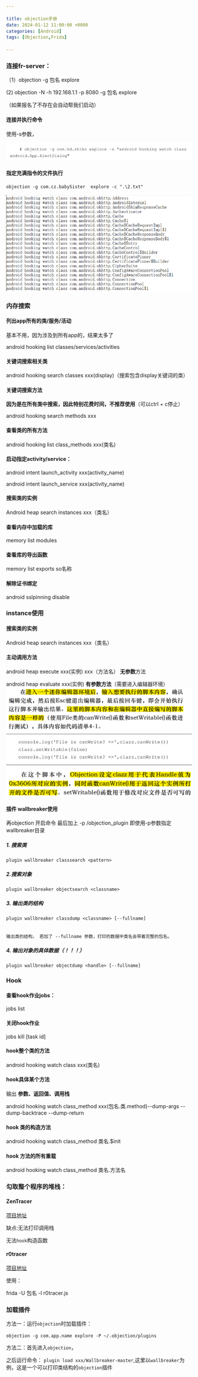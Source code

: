 ```yaml
---

title: objection手册
date: 2024-01-12 11:00:00 +0800
categories: [Android]
tags: [Objection,Frida]

---
```

### 连接fr-server：

（1）objection -g 包名 explore

   (2)  objection -N -h 192.168.1.1 -p 8080 -g 包名 explore

（如果报名了不存在会自动帮我们启动）

#### 连接并执行命令

使用-s参数，

![1699193193614](/assets/image/2024-01-12-objection手册/1699193193614.png)

#### 指定充满指令的文件执行

```shell
objection -g com.cz.babySister  explore -c ".\2.txt"
```

![1699270132281](/assets/image/2024-01-12-objection手册/1699270132281.png)

### 内存搜索



#### 列出app所有的类/服务/活动

基本不用，因为涉及到所有app的，结果太多了

android hooking list classes/services/activities

#### 关键词搜索相关类

android hooking search  classes xxx(display)（搜索包含display关键词的类）

#### 关键词搜索方法

**因为是在所有类中搜索，因此特别花费时间，不推荐使用**（可以ctrl + c停止）

android hooking search methods xxx

#### 查看类的所有方法

android hooking list class_methods xxx(类名)

####  启动指定activity/service：

android intent launch_activity  xxx(activity_name)

android intent launch_service  xxx(activity_name)

#### 搜索类的实例

Android heap search instances xxx（类名）



#### 查看内存中加载的库 

memory list modules 

#### 查看库的导出函数 

memory list exports so名称 

#### 解除证书绑定
android sslpinning disable




### instance使用

#### 搜索类的实例

Android heap search instances xxx（类名）

#### 主动调用方法

android heap execute  xxx(实例) xxx（方法名）    **无参数**方法

android heap evaluate xxx(实例)                                **有参数方法**（需要进入编辑器环境）![1699188192004](/assets/image/2024-01-12-objection手册/1699188192004.png)![1699188234514](/assets/image/2024-01-12-objection手册/1699188234514.png)![1699188224744](/assets/image/2024-01-12-objection手册/1699188224744.png)



####  插件 wallbreaker使用

再objection 开启命令 最后加上 -p /objection_plugin 即使用-p参数指定 wallbreaker目录

##### 1. 搜索类

```
plugin wallbreaker classsearch <pattern>
```

##### 2.搜索对象

```
plugin wallbreaker objectsearch <classname>
```

##### 3. 输出类的结构

```
plugin wallbreaker classdump <classname> [--fullname]

 
输出类的结构， 若加了 --fullname 参数，打印的数据中类名会带着完整的包名。
```

##### 4. 输出对象的具体数据（！！！）

```
plugin wallbreaker objectdump <handle> [--fullname]
```
### Hook

#### 查看hook作业jobs：

jobs list

#### 关闭hook作业

jobs kill [task id]

#### hook整个类的方法

android hooking watch class xxx(类名)

#### hook具体某个方法

输出 **参数、返回值、调用栈** 

android hooking watch class_method xxx(包名.类.method)--dump-args --dump-backtrace --dump-return 

#### hook 类的构造方法 

android hooking watch class_method 类名.$init 

#### hook 方法的所有重载 

android hooking watch class_method 类名.方法名 



### 勾取整个程序的堆栈：

#### ZenTracer

 [项目地址](https://github.com/hluwa/ZenTracer) 

缺点:无法打印调用栈

无法`hook`构造函数

#### r0tracer

 [项目地址](https://github.com/r0ysue/r0tracer) 

使用：

frida -U 包名 -l r0tracer.js



### 加载插件

方法一：运行`objection`时加载插件：

`objection -g com.app.name explore -P ~/.objection/plugins`  

方法二：首先进入`objection`，

之后运行命令： `plugin load xxx/Wallbreaker-master`,这里以`wallbreaker`为例，这是一个可以打印类结构的`objection`插件



